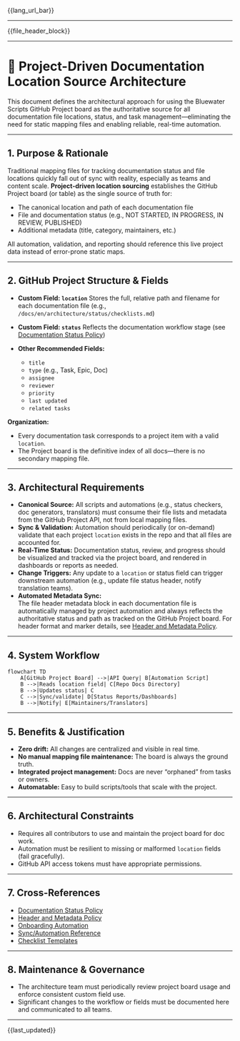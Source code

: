 <!-- Language Bar (automated on commit) -->

{{lang_url_bar}}

---

<!-- File Header Metadata Block (automated on commit) -->

{{file_header_block}}

---

# 📂 Project-Driven Documentation Location Source Architecture

This document defines the architectural approach for using the Bluewater Scripts GitHub Project board as the authoritative source for all documentation file locations, status, and task management—eliminating the need for static mapping files and enabling reliable, real-time automation.

---

## 1. Purpose & Rationale

Traditional mapping files for tracking documentation status and file locations quickly fall out of sync with reality, especially as teams and content scale.
**Project-driven location sourcing** establishes the GitHub Project board (or table) as the single source of truth for:

* The canonical location and path of each documentation file
* File and documentation status (e.g., NOT STARTED, IN PROGRESS, IN REVIEW, PUBLISHED)
* Additional metadata (title, category, maintainers, etc.)

All automation, validation, and reporting should reference this live project data instead of error-prone static maps.

---

## 2. GitHub Project Structure & Fields

* **Custom Field: `location`**
  Stores the full, relative path and filename for each documentation file (e.g., `/docs/en/architecture/status/checklists.md`)
* **Custom Field: `status`**
  Reflects the documentation workflow stage (see [Documentation Status Policy](../status/documentation-status-policy.md))
* **Other Recommended Fields:**

    * `title`
    * `type` (e.g., Task, Epic, Doc)
    * `assignee`
    * `reviewer`
    * `priority`
    * `last updated`
    * `related tasks`

**Organization:**

* Every documentation task corresponds to a project item with a valid `location`.
* The Project board is the definitive index of all docs—there is no secondary mapping file.

---

## 3. Architectural Requirements

* **Canonical Source:**
  All scripts and automations (e.g., status checkers, doc generators, translators) must consume their file lists and metadata from the GitHub Project API, not from local mapping files.
* **Sync & Validation:**
  Automation should periodically (or on-demand) validate that each project `location` exists in the repo and that all files are accounted for.
* **Real-Time Status:**
  Documentation status, review, and progress should be visualized and tracked via the project board, and rendered in dashboards or reports as needed.
* **Change Triggers:**
  Any update to a `location` or status field can trigger downstream automation (e.g., update file status header, notify translation teams).
* **Automated Metadata Sync:**  
  The file header metadata block in each documentation file is automatically managed by project automation and always reflects the authoritative status and path as tracked on the GitHub Project board. For header format and marker details, see [Header and Metadata Policy](../status/header-policy.md).

---

## 4. System Workflow

```mermaid
flowchart TD
    A[GitHub Project Board] -->|API Query| B[Automation Script]
    B -->|Reads location field| C[Repo Docs Directory]
    B -->|Updates status| C
    C -->|Sync/validate| D[Status Reports/Dashboards]
    B -->|Notify| E[Maintainers/Translators]
````

---

## 5. Benefits & Justification

* **Zero drift:** All changes are centralized and visible in real time.
* **No manual mapping file maintenance:** The board is always the ground truth.
* **Integrated project management:** Docs are never “orphaned” from tasks or owners.
* **Automatable:** Easy to build scripts/tools that scale with the project.

---

## 6. Architectural Constraints

* Requires all contributors to use and maintain the project board for doc work.
* Automation must be resilient to missing or malformed `location` fields (fail gracefully).
* GitHub API access tokens must have appropriate permissions.

---

## 7. Cross-References

* [Documentation Status Policy](../status/documentation-status-policy.md)
* [Header and Metadata Policy](../status/header-policy.md)
* [Onboarding Automation](../workflow/onboarding-automation.md)
* [Sync/Automation Reference](../workflow/sync-reference.md)
* [Checklist Templates](../status/checklists.md)

---

## 8. Maintenance & Governance

* The architecture team must periodically review project board usage and enforce consistent custom field use.
* Significant changes to the workflow or fields must be documented here and communicated to all teams.

---

{{last_updated}}
